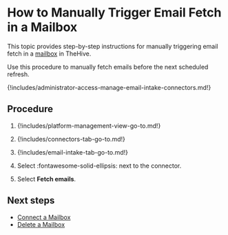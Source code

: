 # How to Manually Trigger Email Fetch in a Mailbox

<!-- md:license Gold --> <!-- md:license Platinum -->

This topic provides step-by-step instructions for manually triggering email fetch in a [mailbox](about-email-intake-connectors.md) in TheHive.

Use this procedure to manually fetch emails before the next scheduled refresh.

{!includes/administrator-access-manage-email-intake-connectors.md!}

<h2>Procedure</h2>

1. {!includes/platform-management-view-go-to.md!}

2. {!includes/connectors-tab-go-to.md!}

3. {!includes/email-intake-tab-go-to.md!}

4. Select :fontawesome-solid-ellipsis: next to the connector.

5. Select **Fetch emails**.

<h2>Next steps</h2>

* [Connect a Mailbox](connect-a-mailbox.md)
* [Delete a Mailbox](delete-a-mailbox-connection.md)